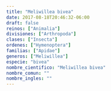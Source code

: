 ```yaml
---
title: "Meliwillea bivea"
date: 2017-08-18T20:46:32-06:00
draft: false
reinos: ["Animalia"]
divisiones: ["Arthropoda"]
clases: ["Insecta"]
ordenes: ["Hymenoptera"]
familias: ["Apidae"]
generos: ["Meliwillea"]
especie: "bivea"
nombre_cientifico: "Meliwillea bivea"
nombre_comun: ""
nombre_ingles: ""
---
```

